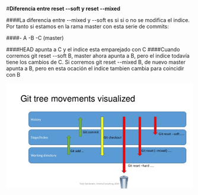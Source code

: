 #**Diferencia entre reset --soft y reset --mixed**

####La diferencia entre --mixed y --soft es si si o no se modifica el indice. Por tanto si estamos en la rama master con esta serie de commits:

####- A -B -C (master)

####HEAD apunta a C y el indice esta emparejado con C
####Cuando corremos git reset --soft B, master ahora apunta a B, pero el indice todavía tiene los cambios de C. Si corremos git reset --mixed B, de nuevo master apunta a B, pero en esta ocación el indice tambien cambia para coincidir con B

![alt text](https://github.com/EmilioSalgado/reset---soft-and---mixed/blob/master/image.jpg "Imagen de la tarea")
